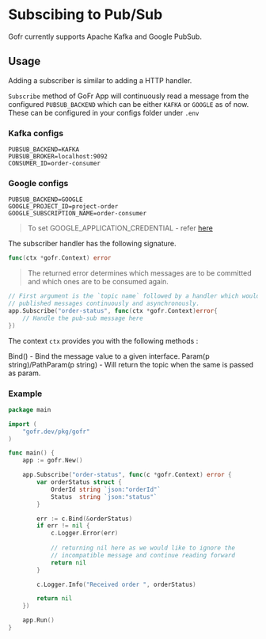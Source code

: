 # Subscibing to Pub/Sub
Gofr currently supports Apache Kafka and Google PubSub.

## Usage
Adding a subscriber is similar to adding a HTTP handler.

`Subscribe` method of GoFr App will continuously read a message from the configured `PUBSUB_BACKEND` which
can be either `KAFKA` or `GOOGLE` as of now. These can be configured in your configs folder under `.env`

### Kafka configs
```dotenv
PUBSUB_BACKEND=KAFKA
PUBSUB_BROKER=localhost:9092
CONSUMER_ID=order-consumer
```

### Google configs
```dotenv
PUBSUB_BACKEND=GOOGLE
GOOGLE_PROJECT_ID=project-order
GOOGLE_SUBSCRIPTION_NAME=order-consumer
```

> To set GOOGLE_APPLICATION_CREDENTIAL - refer [here](https://cloud.google.com/docs/authentication/application-default-credentials)

The subscriber handler has the following signature.
```go
func(ctx *gofr.Context) error
```
> The returned error determines which messages are to be committed and which ones are to be consumed again.

```go
// First argument is the `topic name` followed by a handler which would process the 
// published messages continuously and asynchronously.
app.Subscribe("order-status", func(ctx *gofr.Context)error{
    // Handle the pub-sub message here
})
```

The context `ctx` provides you with the following methods :

Bind() - Bind the message value to a given interface.
Param(p string)/PathParam(p string) - Will return the topic when the same is passed as param.


### Example
```go
package main

import (
	"gofr.dev/pkg/gofr"
)

func main() {
	app := gofr.New()

	app.Subscribe("order-status", func(c *gofr.Context) error {
		var orderStatus struct {
			OrderId string `json:"orderId"`
			Status  string `json:"status"`
		}

		err := c.Bind(&orderStatus)
		if err != nil {
			c.Logger.Error(err)
			
			// returning nil here as we would like to ignore the
			// incompatible message and continue reading forward
			return nil
		}

		c.Logger.Info("Received order ", orderStatus)

		return nil
	})

	app.Run()
}
```
